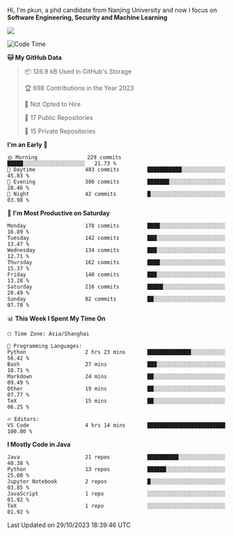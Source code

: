 Hi, I'm pkun, a phd candidate from Nanjing University and now I focus on **Software Engineering, Security and Machine Learning**

<!--![GitHub Snake Light](https://github.com/pppppkun/pppppkun/blob/output/github-snake.svg#gh-light-mode-only)-->
<!--![GitHub Snake dark](https://github.com/pppppkun/pppppkun/blob/output/github-snake-dark.svg#gh-dark-mode-only)-->

![](https://komarev.com/ghpvc/?username=pppppkun)
<!--START_SECTION:waka-->
![Code Time](http://img.shields.io/badge/Code%20Time-1%2C961%20hrs%201%20min-blue)

**🐱 My GitHub Data** 

> 📦 126.9 kB Used in GitHub's Storage 
 > 
> 🏆 698 Contributions in the Year 2023
 > 
> 🚫 Not Opted to Hire
 > 
> 📜 17 Public Repositories 
 > 
> 🔑 15 Private Repositories 
 > 
**I'm an Early 🐤** 

```text
🌞 Morning                229 commits         █████░░░░░░░░░░░░░░░░░░░░   21.73 % 
🌆 Daytime                483 commits         ███████████░░░░░░░░░░░░░░   45.83 % 
🌃 Evening                300 commits         ███████░░░░░░░░░░░░░░░░░░   28.46 % 
🌙 Night                  42 commits          █░░░░░░░░░░░░░░░░░░░░░░░░   03.98 % 
```
📅 **I'm Most Productive on Saturday** 

```text
Monday                   178 commits         ████░░░░░░░░░░░░░░░░░░░░░   16.89 % 
Tuesday                  142 commits         ███░░░░░░░░░░░░░░░░░░░░░░   13.47 % 
Wednesday                134 commits         ███░░░░░░░░░░░░░░░░░░░░░░   12.71 % 
Thursday                 162 commits         ████░░░░░░░░░░░░░░░░░░░░░   15.37 % 
Friday                   140 commits         ███░░░░░░░░░░░░░░░░░░░░░░   13.28 % 
Saturday                 216 commits         █████░░░░░░░░░░░░░░░░░░░░   20.49 % 
Sunday                   82 commits          ██░░░░░░░░░░░░░░░░░░░░░░░   07.78 % 
```


📊 **This Week I Spent My Time On** 

```text
🕑︎ Time Zone: Asia/Shanghai

💬 Programming Languages: 
Python                   2 hrs 23 mins       ██████████████░░░░░░░░░░░   56.42 % 
Bash                     27 mins             ███░░░░░░░░░░░░░░░░░░░░░░   10.71 % 
Markdown                 24 mins             ██░░░░░░░░░░░░░░░░░░░░░░░   09.49 % 
Other                    19 mins             ██░░░░░░░░░░░░░░░░░░░░░░░   07.77 % 
TeX                      15 mins             ██░░░░░░░░░░░░░░░░░░░░░░░   06.25 % 

🔥 Editors: 
VS Code                  4 hrs 14 mins       █████████████████████████   100.00 % 
```

**I Mostly Code in Java** 

```text
Java                     21 repos            ██████████░░░░░░░░░░░░░░░   40.38 % 
Python                   13 repos            ██████░░░░░░░░░░░░░░░░░░░   25.00 % 
Jupyter Notebook         2 repos             █░░░░░░░░░░░░░░░░░░░░░░░░   03.85 % 
JavaScript               1 repo              ░░░░░░░░░░░░░░░░░░░░░░░░░   01.92 % 
TeX                      1 repo              ░░░░░░░░░░░░░░░░░░░░░░░░░   01.92 % 
```




 Last Updated on 29/10/2023 18:39:46 UTC
<!--END_SECTION:waka-->
